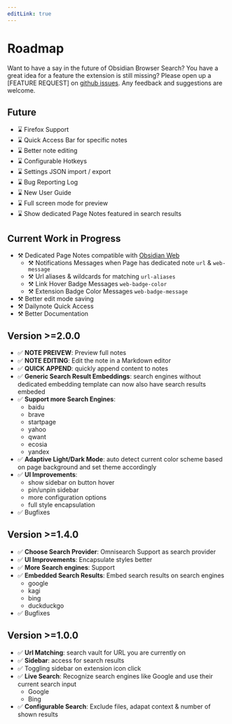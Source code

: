 ```yaml
---
editLink: true
---
```


# Roadmap

Want to have a say in the future of Obsidian Browser Search? You have a great idea for a feature the extension is still missing? Please open up a [FEATURE REQUEST] on [github issues](https://github.com/jk-oster/obsidian-search-for-web/issues). Any feedback and suggestions are welcome.

## Future

- ⌛ Firefox Support
- ⌛ Quick Access Bar for specific notes
- ⌛ Better note editing
- ⌛ Configurable Hotkeys
- ⌛ Settings JSON import / export
- ⌛ Bug Reporting Log
- ⌛ New User Guide
- ⌛ Full screen mode for preview
- ⌛ Show dedicated Page Notes featured in search results

## Current Work in Progress

- ⚒️ Dedicated Page Notes compatible with [Obsidian Web](https://github.com/coddingtonbear/obsidian-web)
    - ⚒️ Notifications Messages when Page has dedicated note `url` & `web-message`
    - ⚒️ Url aliases & wildcards for matching `url-aliases`
    - ⚒️ Link Hover Badge Messages `web-badge-color`
    - ⚒️ Extension Badge Color Messages `web-badge-message`
- ⚒️ Better edit mode saving
- ⚒️ Dailynote Quick Access
- ⚒️ Better Documentation

## Version >=2.0.0

- ✅ **NOTE PREIVEW**: Preview full notes
- ✅ **NOTE EDITING**: Edit the note in a Markdown editor
- ✅ **QUICK APPEND**: quickly append content to notes
- ✅ **Generic Search Result Embeddings**: search engines without dedicated embedding template can now also have search results embeded
- ✅ **Support more Search Engines**:
    - baidu
    - brave
    - startpage
    - yahoo
    - qwant
    - ecosia
    - yandex
- ✅ **Adaptive Light/Dark Mode**: auto detect current color scheme based on page background and set theme accordingly
- ✅ **UI Improvements**:
    - show sidebar on button hover
    - pin/unpin sidebar
    - more configuration options
    - full style encapsulation
- ✅ Bugfixes


## Version >=1.4.0

- ✅ **Choose Search Provider**: Omnisearch Support as search provider
- ✅ **UI Improvements**: Encapsulate styles better
- ✅ **More Search engines**: Support
- ✅ **Embedded Search Results**: Embed search results on search engines
    - google
    - kagi
    - bing
    - duckduckgo
- ✅ Bugfixes


## Version >=1.0.0

- ✅ **Url Matching**: search vault for URL you are currently on
- ✅ **Sidebar**: access for search results
- ✅ Toggling sidebar on extension icon click
- ✅ **Live Search**: Recognize search engines like Google and use their current search input
    - Google
    - Bing
- ✅ **Configurable Search**: Exclude files, adapat context & number of shown results